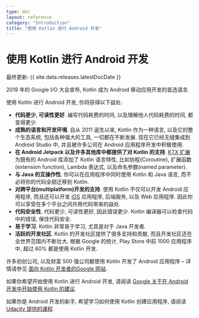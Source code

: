 ```yaml
---
type: doc
layout: reference
category: "Introduction"
title: "使用 Kotlin 进行 Android 开发"
---
```


# 使用 Kotlin 进行 Android 开发

最终更新: {{ site.data.releases.latestDocDate }}

2019 年的 Google I/O 大会宣布, Kotlin 成为 Android 移动应用开发的首选语言.

使用 Kotlin 进行 Android 开发, 你将获得以下益处:

* **代码更少, 可读性更好**. 编写代码耗费的时间, 以及理解他人代码耗费的时间, 都变得更少.
* **成熟的语言和开发环境**. 自从 2011 诞生以来, Kotlin 作为一种语言, 以及它的整个生态系统, 包括各种强大的工具, 一切都在不断发展.
  现在它已经无缝集成到 Android Studio 中, 并且被许多公司在 Android 应用程序开发中积极使用.
* **在 Android Jetpack 以及许多其他库中都提供了对 Kotlin 的支持**. [KTX 扩展](https://developer.android.com/kotlin/ktx) 为既有的 Android 库添加了 Kotlin 语言特性, 比如协程(Coroutine), 扩展函数(extension function), Lambda 表达式, 以及命名参数(named parameter).
* **与 Java 的互操作性**. 你可以在应用程序中同时使用 Kotlin 和 Java 语言, 而不必将你的代码全部迁移到 Kotlin.
* **对跨平台(multiplatform)开发的支持**. 使用 Kotlin 不仅可以开发 Android 应用程序, 而且还可以开发 [iOS](https://kotlinlang.org/lp/mobile/) 应用程序, 后端服务, 以及 Web 应用程序.
因此你可以享受在多个平台之间共用代码带来的益处.
* **代码安全性**. 代码更少, 可读性更好, 因此错误更少. Kotlin 编译器可以检查代码中的错误, 保住代码安全.
* **易于学习**. Kotlin 非常易于学习, 尤其是对于 Java 开发者.
* **活跃的开发社区**. Kotlin 的开发社区提供了很多支持和贡献, 而且开发社区还在全世界范围内不断壮大.
根据 Google 的统计, Play Store 中前 1000 应用程序中, 超过 60% 都是使用 Kotlin 开发.

许多初创公司, 以及财富 500 强公司都使用 Kotlin 开发了 Android 应用程序 – 详情请参见 [面向 Kotlin 开发者的Google 网站](https://developer.android.com/kotlin).

如果你希望开始使用 Kotlin 进行 Android 开发, 请阅读 [Google 关于在 Android 开发中开始使用 Kotlin 的建议](https://developer.android.com/kotlin/get-started).

如果你是 Android 开发的新手, 希望学习如何使用 Kotlin 创建应用程序, 请阅读 [Udacity 提供的课程](https://www.udacity.com/course/developing-android-apps-with-kotlin--ud9012).
